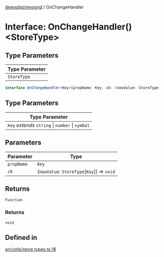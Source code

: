 [@revolist/revogrid](README.md) / OnChangeHandler

# Interface: OnChangeHandler()\<StoreType\>

## Type Parameters

| Type Parameter |
| ------ |
| `StoreType` |

```ts
interface OnChangeHandler<Key>(propName: Key, cb: (newValue: StoreType[Key]) => void): () => void
```

## Type Parameters

| Type Parameter |
| ------ |
| `Key` *extends* `string` \| `number` \| `symbol` |

## Parameters

| Parameter | Type |
| ------ | ------ |
| `propName` | `Key` |
| `cb` | (`newValue`: `StoreType`\[`Key`\]) => `void` |

## Returns

`Function`

### Returns

`void`

## Defined in

[src/utils/store.types.ts:18](https://github.com/revolist/revogrid/blob/4b01754704358a4c5d2c901c2c25a863bb4fded2/src/utils/store.types.ts#L18)
